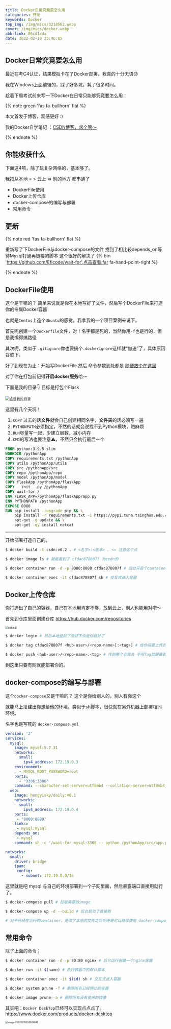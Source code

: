 ```yaml
---
title: Docker日常究竟要怎么用
categories: 开发
keywords: Docker
top_img: /img/mics/3218562.webp
cover: /img/mics/docker.webp
abbrlink: 86cd1cda
date: 2022-02-19 23:46:05
---
```


##  Docker日常究竟要怎么用

最近在考C4认证，结果模拟卡在了Docker部署。我真的十分无语😓

我在Windows上面编辑的，踩了好多坑，耗了很多时间。

趁着下周考试前来写一下Docker在日常只能够究竟要怎么用：

{% note green 'fas fa-bullhorn' flat %}

本文首发于博客，观感更好 :) 

我的Docker自学笔记 ：[CSDN博客，求个赞～](https://blog.csdn.net/weixin_51485807/article/details/122517156)

{% endnote %}

##  你能收获什么

下面这4项，除了玩复杂网络的，基本够了。

我把从本地 = > 云上 => 别的地方 都串通了

- DockerFile使用
- Docker上传仓库
- docker-compose的编写与部署
- 常用命令

## 更新

{% note red 'fas fa-bullhorn' flat %}

重新写了下DockerFile与docker-compose的文件
找到了相比较depends_on等待Mysql打通再链接的脚本
这个很好的解决了 {% btn 'https://github.com/Eficode/wait-for',点击查看,far fa-hand-point-right %}

{% endnote %}

##  DockerFile使用

这个是干嘛的？ 简单来说就是你在本地写好了文件，然后写个DockerFile来打造你的专属Docker容器

也就是`Centos`上造个`Ubuntu`的感觉。我拿我的一个项目案例来说下。

首先呢创建一个`Dockerfile`文件，对！名字都是死的，当然你用`-f`也是行的，但是我懒得搞路径

其次呢，类似于 `.gitignore`你也要搞个`.dockerignore`这样就“加速”了，具体原因谷歌下。

好了到现在为止：开始写DockerFile 然后 命令参数到处都是 [随便放个在这里](https://jiajially.gitbooks.io/dockerguide/content/chapter_fastlearn/dockerfile_details.html)

对了你在打包前记得**开启docker服务**哈～

下面是我的目录👇 目标是打包个Flask

<img src="/img/mics/image-20220219231439092.webp" alt="这是我的目录" style="zoom:80%;" />

这里有几个天坑！

1. `COPY` 过去的话**文件**就会自己创建相同名字，**文件夹**的话必须写一遍
2. `PYTHONPATH`必须指定，不然的话就会说找不到Python模块，贼麻烦
3. `RUN`尽量写一起，少建立层数，减小内存
4. `CMD`的写法也要注意⚠️，不然只会执行最后一个

```dockerfile
FROM python:3.9.5-slim
WORKDIR /pythonApp
COPY requirements.txt /pythonApp
COPY utils /pythonApp/utils
COPY src /pythonApp/src
COPY repo /pythonApp/repo
COPY model /pythonApp/model
COPY flaskApp /pythonApp/flaskApp
COPY __init__.py /pythonApp
COPY wait-for /
ENV FLASK_APP=/pythonApp/flaskApp/app.py
ENV PYTHONPATH /pythonApp
EXPOSE 8080
RUN pip install --upgrade pip && \
    pip install -r requirements.txt -i https://pypi.tuna.tsinghua.edu.cn/simple && \
    apt-get -q update && \
    apt-get -qy install netcat
```

---

开始部署打造自己的。

```bash
$ docker build -t csdn:v0.2 . # <名字>:<版本> . <= 注意这个点

$ docker image ls # 就能看到了 cfdac878807f 为csdn的

$ docker container run -d -p 8080:8080 cfdac878807f # 后台开启个container

$ docker container exec -it cfdac878807f sh # 交互式进入容器
```

## Docker上传仓库

你打造出了自己的容器，自己在本地用肯定不够，放到云上，别人也能用对吧～

首先到仓库里面创建仓库 https://hub.docker.com/repositories 

<img src="/img/mics/image-20220219233253507.webp" alt="创建效果" style="zoom:50%;" />

```bash
$ docker login # 然后本地登陆下验证下你是你就好了

$ docker tag cfdac878807f <hub-user>/<repo-name>[:<tag>] # 给你将要上传的打上标签

$ docker push <hub-user>/<repo-name>:<tag> # 传到哪个仓库去 不写Tag就是最新的
```

到这里只要有网就能部署你的。

## docker-compose的编写与部署

这个`docker-compose`又是干嘛的？ 这个是你给别人的，别人有你这个

就能马上搭建出你想给他的环境。类似于sh脚本，很快就在另外机器上部署相同环境。

名字也是写死的 `docker-compose.yml`

```yaml
version: '2'
services:
  mysql:
    image: mysql:5.7.31
    networks:
      small:
        ipv4_address: 172.19.0.3
    environment:
      - MYSQL_ROOT_PASSWORD=root
    ports:
      - "3306:3306"
    command: --character-set-server=utf8mb4 --collation-server=utf8mb4_unicode_ci
  web:
    image: hengyisky/daily:v0.1
    networks:
      small:
        ipv4_address: 172.19.0.4
    ports:
     - "8080:8080"
    links:
     - mysql:mysql
    depends_on:
     - mysql
    command: sh -c '/wait-for mysql:3306 -- python /pythonApp/src/app.py; python /pythonApp/flaskApp/run.py'

networks:
  small:
    driver: bridge
    ipam:
     config:
       - subnet: 172.19.0.0/16
```

这里就是吧 mysql 与自己的环境部署到一个子网里面，然后暴露端口直接用就行了。

```bash
$ docker-compose pull # 拉取需要的image

$ docker-compose up -d --build # 后台启动了直接用

# 对于已经在运行的container，更改了本地的文件之后呢还是可以继续使用 docker-compose up -d --build
```

##  常用命令

除了上面的命令；

```bash
$ docker container run -d -p 80:80 nginx # 后台运行创建一个nginx容器

$ docker run -it $(name) # 执行容器中的默认脚本

$ docker container exec -it $(id) sh # 交互式进入容器

$ docker system prune -f # 删除所有已经停止的容器

$ docker image prune -a # 删除所有没有使用的镜像
```

其实吧：`Docker DeskTop`已经可以实现点点点了。  https://www.docker.com/products/docker-desktop

<img src="/img/mics/image-20220219234504845.webp" alt="image-20220219234504845" style="zoom:50%;" />